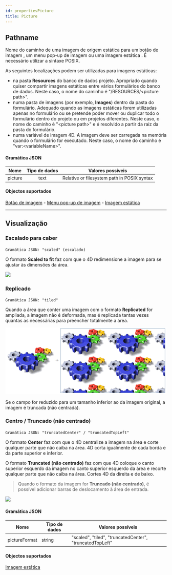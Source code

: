 ```yaml
---
id: propertiesPicture
title: Picture
---
```


## Pathname

Nome do caminho de uma imagem de origem estática para um botão de imagem [](pictureButton_overview.md), um menu pop-up de imagem [](picturePopupMenu_overview.md)ou uma imagem estática [](staticPicture.md). É necessário utilizar a sintaxe POSIX.

As seguintes localizações podem ser utilizadas para imagens estáticas:

- na pasta **Resources** do banco de dados projeto. Apropriado quando quiser compartir imagens estáticas entre vários formulários do banco de dados. Neste caso, o nome do caminho é "/RESOURCES/<picture path\>".
- numa pasta de imagens (por exemplo, **Images**) dentro da pasta do formulário. Adequado quando as imagens estáticas forem utilizadas apenas no formulário ou se pretende poder mover ou duplicar todo o formulário dentro do projeto ou em projetos diferentes. Neste caso, o nome do caminho é "<picture path\>" e é resolvido a partir da raiz da pasta do formulário.
- numa variável de imagem 4D. A imagem deve ser carregada na memória quando o formulário for executado. Neste caso, o nome do caminho é "var:<variableName\>".

#### Gramática JSON

|  Nome   | Tipo de dados | Valores possíveis                           |
|:-------:|:-------------:| ------------------------------------------- |
| picture |     text      | Relative or filesystem path in POSIX syntax |

#### Objectos suportados

[Botão de imagem](pictureButton_overview.md) - [Menu pop-up de imagem](picturePopupMenu_overview.md) - [Imagem estática](staticPicture.md)

---

## Visualização

### Escalado para caber

`Gramática JSON: "scaled" (escalado)`

O formato **Scaled to fit** faz com que o 4D redimensione a imagem para se ajustar às dimensões da área.

![](../assets/en/FormObjects/property_pictureFormat_ScaledToFit.png)

### Replicado

`Gramática JSON: "tiled"`

Quando a área que conter uma imagem com o formato **Replicated** for ampliada, a imagem não é deformada, mas é replicada tantas vezes quantas as necessárias para preencher totalmente a área.

![](../assets/pt/FormObjects/property_pictureFormat_Replicated.png)

Se o campo for reduzido para um tamanho inferior ao da imagem original, a imagem é truncada (não centrada).

### Centro / Truncado (não centrado)

`Gramática JSON: "truncatedCenter" / "truncatedTopLeft"`

O formato **Center** faz com que o 4D centralize a imagem na área e corte qualquer parte que não caiba na área. 4D corta igualmente de cada borda e da parte superior e inferior.

O formato **Truncated (não centrado)** faz com que 4D coloque o canto superior esquerdo da imagem no canto superior esquerdo da área e recorte qualquer parte que não caiba na área. Cortes 4D da direita e de baixo.
> Quando o formato da imagem for **Truncado (não centrado)**, é possível adicionar barras de deslocamento à área de entrada.

![](../assets/pt/FormObjects/property_pictureFormat_Truncated.png)

#### Gramática JSON

| Nome          | Tipo de dados | Valores possíveis                                        |
| ------------- | ------------- | -------------------------------------------------------- |
| pictureFormat | string        | "scaled", "tiled", "truncatedCenter", "truncatedTopLeft" |

#### Objectos suportados

[Imagem estática](staticPicture.md)

